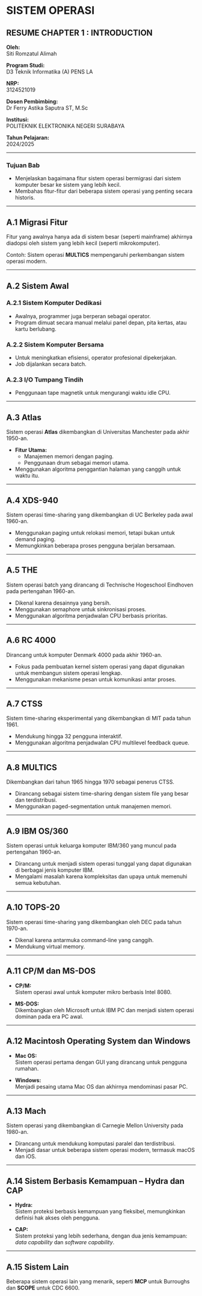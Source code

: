# SISTEM OPERASI

## RESUME CHAPTER 1 : INTRODUCTION

**Oleh:**  
Siti Romzatul Alimah

**Program Studi:**  
D3 Teknik Informatika (A) PENS LA

**NRP:**  
3124521019

**Dosen Pembimbing:**  
Dr Ferry Astika Saputra ST, M.Sc

**Institusi:**  
POLITEKNIK ELEKTRONIKA NEGERI SURABAYA

**Tahun Pelajaran:**  
2024/2025

---

### Tujuan Bab

- Menjelaskan bagaimana fitur sistem operasi bermigrasi dari sistem komputer besar ke sistem yang lebih kecil.
- Membahas fitur-fitur dari beberapa sistem operasi yang penting secara historis.

---

## A.1 Migrasi Fitur

Fitur yang awalnya hanya ada di sistem besar (seperti mainframe) akhirnya diadopsi oleh sistem yang lebih kecil (seperti mikrokomputer).

Contoh: Sistem operasi **MULTICS** mempengaruhi perkembangan sistem operasi modern.

---

## A.2 Sistem Awal

### A.2.1 Sistem Komputer Dedikasi
- Awalnya, programmer juga berperan sebagai operator.
- Program dimuat secara manual melalui panel depan, pita kertas, atau kartu berlubang.

### A.2.2 Sistem Komputer Bersama
- Untuk meningkatkan efisiensi, operator profesional dipekerjakan.
- Job dijalankan secara batch.

### A.2.3 I/O Tumpang Tindih
- Penggunaan tape magnetik untuk mengurangi waktu idle CPU.

---

## A.3 Atlas

Sistem operasi **Atlas** dikembangkan di Universitas Manchester pada akhir 1950-an.

- **Fitur Utama:**
  - Manajemen memori dengan paging.
  - Penggunaan drum sebagai memori utama.
- Menggunakan algoritma penggantian halaman yang canggih untuk waktu itu.

---

## A.4 XDS-940

Sistem operasi time-sharing yang dikembangkan di UC Berkeley pada awal 1960-an.

- Menggunakan paging untuk relokasi memori, tetapi bukan untuk demand paging.
- Memungkinkan beberapa proses pengguna berjalan bersamaan.

---

## A.5 THE

Sistem operasi batch yang dirancang di Technische Hogeschool Eindhoven pada pertengahan 1960-an.

- Dikenal karena desainnya yang bersih.
- Menggunakan semaphore untuk sinkronisasi proses.
- Menggunakan algoritma penjadwalan CPU berbasis prioritas.

---

## A.6 RC 4000

Dirancang untuk komputer Denmark 4000 pada akhir 1960-an.

- Fokus pada pembuatan kernel sistem operasi yang dapat digunakan untuk membangun sistem operasi lengkap.
- Menggunakan mekanisme pesan untuk komunikasi antar proses.

---

## A.7 CTSS

Sistem time-sharing eksperimental yang dikembangkan di MIT pada tahun 1961.

- Mendukung hingga 32 pengguna interaktif.
- Menggunakan algoritma penjadwalan CPU multilevel feedback queue.

---

## A.8 MULTICS

Dikembangkan dari tahun 1965 hingga 1970 sebagai penerus CTSS.

- Dirancang sebagai sistem time-sharing dengan sistem file yang besar dan terdistribusi.
- Menggunakan paged-segmentation untuk manajemen memori.

---

## A.9 IBM OS/360

Sistem operasi untuk keluarga komputer IBM/360 yang muncul pada pertengahan 1960-an.

- Dirancang untuk menjadi sistem operasi tunggal yang dapat digunakan di berbagai jenis komputer IBM.
- Mengalami masalah karena kompleksitas dan upaya untuk memenuhi semua kebutuhan.

---

## A.10 TOPS-20

Sistem operasi time-sharing yang dikembangkan oleh DEC pada tahun 1970-an.

- Dikenal karena antarmuka command-line yang canggih.
- Mendukung virtual memory.

---

## A.11 CP/M dan MS-DOS

- **CP/M:**  
  Sistem operasi awal untuk komputer mikro berbasis Intel 8080.
  
- **MS-DOS:**  
  Dikembangkan oleh Microsoft untuk IBM PC dan menjadi sistem operasi dominan pada era PC awal.

---

## A.12 Macintosh Operating System dan Windows

- **Mac OS:**  
  Sistem operasi pertama dengan GUI yang dirancang untuk pengguna rumahan.
  
- **Windows:**  
  Menjadi pesaing utama Mac OS dan akhirnya mendominasi pasar PC.

---

## A.13 Mach

Sistem operasi yang dikembangkan di Carnegie Mellon University pada 1980-an.

- Dirancang untuk mendukung komputasi paralel dan terdistribusi.
- Menjadi dasar untuk beberapa sistem operasi modern, termasuk macOS dan iOS.

---

## A.14 Sistem Berbasis Kemampuan – Hydra dan CAP

- **Hydra:**  
  Sistem proteksi berbasis kemampuan yang fleksibel, memungkinkan definisi hak akses oleh pengguna.
  
- **CAP:**  
  Sistem proteksi yang lebih sederhana, dengan dua jenis kemampuan: *data capability* dan *software capability*.

---

## A.15 Sistem Lain

Beberapa sistem operasi lain yang menarik, seperti **MCP** untuk Burroughs dan **SCOPE** untuk CDC 6600.
